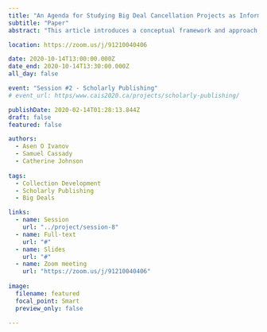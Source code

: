 ```yaml
---
title: "An Agenda for Studying Big Deal Cancellation Projects as Information Practice"
subtitle: "Paper"
abstract: "This article introduces a conceptual framework and approach for studying the information and decision-making practices of academic librarians involved in big deal cancellation projects—a type of collection malmanagement projects that are today prevalent across academic libraries in North America. We describe the nature and dynamics of big deal cancellation projects and conceptualize the quantitative and qualitative evaluations they entail. Predicated on this account, we present a theoretical and methodological agenda for empirical research. This conceptual paper goal, thus, is to describe and conceptualize big deal cancellation projects as an object of empirical research and to offer a perspective on how they can be studied as a type of information practice."

location: https://zoom.us/j/91210040406

date: 2020-10-14T13:00:00.000Z
date_end: 2020-10-14T13:30:00.000Z
all_day: false

event: "Session #2 - Scholarly Publishing"
# event_url: https/www.cais2020.ca/projects/scholarly-publishing/

publishDate: 2020-02-14T01:28:13.844Z
draft: false
featured: false

authors:
  - Asen O Ivanov
  - Samuel Cassady
  - Catherine Johnson
  
tags:
  - Collection Development
  - Scholarly Publishing
  - Big Deals

links:
  - name: Session
    url: "../project/session-8"
  - name: Full-text
    url: "#"
  - name: Slides
    url: "#"
  - name: Zoom meeting
    url: "https://zoom.us/j/91210040406"
  
image:
  filename: featured
  focal_point: Smart
  preview_only: false
  
---
```

